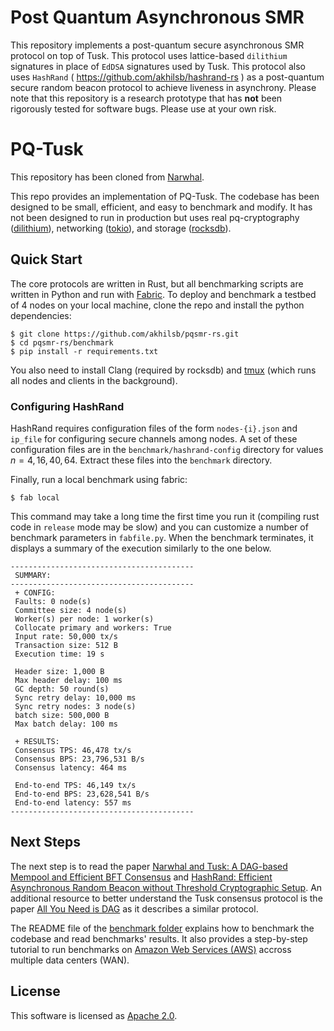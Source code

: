 # Post Quantum Asynchronous SMR
This repository implements a post-quantum secure asynchronous SMR protocol on top of Tusk. This protocol uses lattice-based <code>dilithium</code> signatures in place of <code>EdDSA</code> signatures used by Tusk. This protocol also uses <code>HashRand</code> ( https://github.com/akhilsb/hashrand-rs ) as a post-quantum secure random beacon protocol to achieve liveness in asynchrony. Please note that this repository is a research prototype that has **not** been rigorously tested for software bugs. Please use at your own risk. 

# PQ-Tusk
This repository has been cloned from [Narwhal](https://github.com/asonnino/narwhal).

This repo provides an implementation of PQ-Tusk. The codebase has been designed to be small, efficient, and easy to benchmark and modify. It has not been designed to run in production but uses real pq-cryptography ([dilithium](https://github.com/akhilsb/pqcrypto)), networking ([tokio](https://docs.rs/tokio)), and storage ([rocksdb](https://docs.rs/rocksdb)).

## Quick Start
The core protocols are written in Rust, but all benchmarking scripts are written in Python and run with [Fabric](http://www.fabfile.org/).
To deploy and benchmark a testbed of 4 nodes on your local machine, clone the repo and install the python dependencies:
```
$ git clone https://github.com/akhilsb/pqsmr-rs.git
$ cd pqsmr-rs/benchmark
$ pip install -r requirements.txt
```
You also need to install Clang (required by rocksdb) and [tmux](https://linuxize.com/post/getting-started-with-tmux/#installing-tmux) (which runs all nodes and clients in the background). 

### Configuring HashRand
HashRand requires configuration files of the form `nodes-{i}.json` and `ip_file` for configuring secure channels among nodes. A set of these configuration files are in the `benchmark/hashrand-config` directory for values $n=4,16,40,64$. Extract these files into the `benchmark` directory.  

Finally, run a local benchmark using fabric:
```
$ fab local
```
This command may take a long time the first time you run it (compiling rust code in `release` mode may be slow) and you can customize a number of benchmark parameters in `fabfile.py`. When the benchmark terminates, it displays a summary of the execution similarly to the one below.
```
-----------------------------------------
 SUMMARY:
-----------------------------------------
 + CONFIG:
 Faults: 0 node(s)
 Committee size: 4 node(s)
 Worker(s) per node: 1 worker(s)
 Collocate primary and workers: True
 Input rate: 50,000 tx/s
 Transaction size: 512 B
 Execution time: 19 s

 Header size: 1,000 B
 Max header delay: 100 ms
 GC depth: 50 round(s)
 Sync retry delay: 10,000 ms
 Sync retry nodes: 3 node(s)
 batch size: 500,000 B
 Max batch delay: 100 ms

 + RESULTS:
 Consensus TPS: 46,478 tx/s
 Consensus BPS: 23,796,531 B/s
 Consensus latency: 464 ms

 End-to-end TPS: 46,149 tx/s
 End-to-end BPS: 23,628,541 B/s
 End-to-end latency: 557 ms
-----------------------------------------
```

## Next Steps
The next step is to read the paper [Narwhal and Tusk: A DAG-based Mempool and Efficient BFT Consensus](https://arxiv.org/pdf/2105.11827.pdf) and [HashRand: Efficient Asynchronous Random Beacon without Threshold Cryptographic Setup](https://eprint.iacr.org/2023/1755). An additional resource to better understand the Tusk consensus protocol is the paper [All You Need is DAG](https://arxiv.org/abs/2102.08325) as it describes a similar protocol. 

The README file of the [benchmark folder](https://github.com/akhilsb/pqsmr-rs/tree/master/benchmark) explains how to benchmark the codebase and read benchmarks' results. It also provides a step-by-step tutorial to run benchmarks on [Amazon Web Services (AWS)](https://aws.amazon.com) accross multiple data centers (WAN).

## License
This software is licensed as [Apache 2.0](LICENSE).
